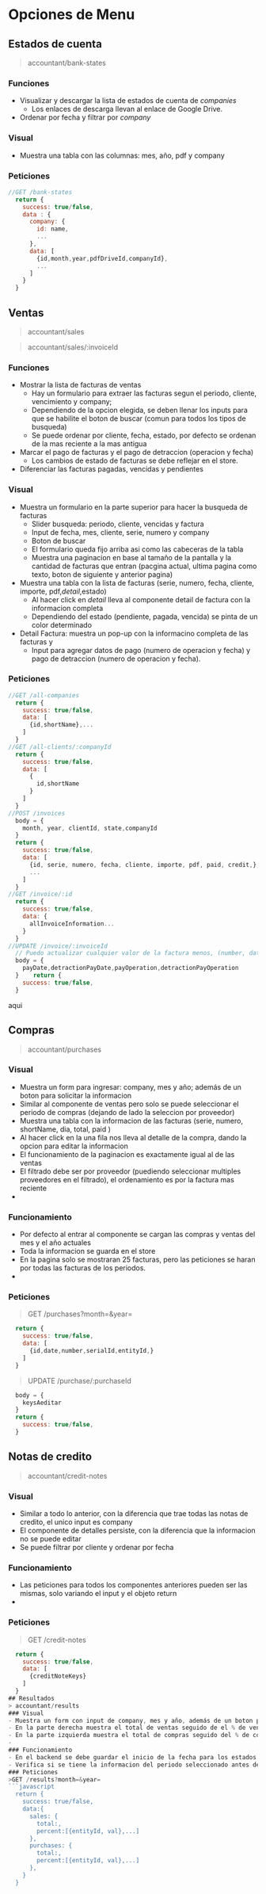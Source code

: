# Opciones de Menu
## Estados de cuenta
  > accountant/bank-states
  ### Funciones
  - Visualizar y descargar la lista de estados de cuenta de *companies*
    - Los enlaces de descarga llevan al enlace de Google Drive.
  - Ordenar por fecha y filtrar por *company* 
  ### Visual
  - Muestra una tabla con las columnas: mes, año, pdf y company

  ### Peticiones
  ```js
  //GET /bank-states
    return {
      success: true/false,
      data : {
        company: {
          id: name,
          ...
        },
        data: [
          {id,month,year,pdfDriveId,companyId},
          ...
        ]
      }
    }
  ```

## Ventas
  > accountant/sales

  > accountant/sales/:invoiceId
  ### Funciones
  - Mostrar la lista de facturas de ventas
    - Hay un formulario para extraer las facturas segun el periodo, cliente, vencimiento y company;
    - Dependiendo de la opcion elegida, se deben llenar los inputs para que se habilite el boton de buscar (comun para todos los tipos de busqueda)
    - Se puede ordenar por cliente, fecha, estado, por defecto se ordenan de la mas reciente a la mas antigua
  - Marcar el pago de facturas y el pago de detraccion (operacion y fecha)
    - Los cambios de estado de facturas se debe reflejar en el store.
  - Diferenciar las facturas pagadas, vencidas y pendientes
  ### Visual
  - Muestra un formulario en la parte superior para hacer la busqueda de facturas
    - Slider busqueda: periodo, cliente, vencidas y factura
    - Input de fecha, mes, cliente, serie, numero y company
    - Boton de buscar
    - El formulario queda fijo arriba asi como las cabeceras de la tabla
    - Muestra una paginacion en base al tamaño de la pantalla y la cantidad de facturas que entran (pacgina actual, ultima pagina como texto, boton de siguiente y anterior pagina)
  - Muestra una tabla con la lista de facturas (serie, numero, fecha, cliente, importe, pdf,*detail*,estado)
    - Al hacer click en *detail* lleva al componente detail de factura con la informacion completa
    - Dependiendo del estado (pendiente, pagada, vencida) se pinta de un color determinado
  - Detail Factura: muestra un pop-up con la informacino completa de las facturas y
    - Input para agregar datos de pago (numero de operacion y fecha) y pago de detraccion (numero de operacion y fecha).

  ### Peticiones
  ```javascript
  //GET /all-companies
    return {
      success: true/false,
      data: [
        {id,shortName},...
      ]
    }
  //GET /all-clients/:companyId
    return {
      success: true/false,
      data: [
        {
          id,shortName
        }
      ]
    }
  //POST /invoices
    body = {
      month, year, clientId, state,companyId
    }
    return {
      success: true/false,
      data: [
        {id, serie, numero, fecha, cliente, importe, pdf, paid, credit,},
        ...
      ]
    }
  //GET /invoice/:id
    return {
      success: true/false,
      data: {
        allInvoiceInformation...
      }
    }
  //UPDATE /invoice/:invoiceId
    // Puedo actualizar cualquier valor de la factura menos, (number, date,igv)
    body = {
      payDate,detractionPayDate,payOperation,detractionPayOperation
    }    return {
      success: true/false,
    }
  ```


aqui

## Compras
  > accountant/purchases
  ### Visual
  - Muestra un form para ingresar: company, mes y año; además de un boton para solicitar la informacion
  - Similar al componente de ventas pero solo se puede seleccionar el periodo de compras (dejando de lado la seleccion por proveedor)
  - Muestra una tabla con la informacion de las facturas (serie, numero, shortName, dia, total, paid )
  - Al hacer click en la una fila nos lleva al detalle de la compra, dando la opcion para editar la informacion
  - El funcionamiento de la paginacion es exactamente igual al de las ventas
  - El filtrado debe ser por proveedor (puediendo seleccionar multiples proveedores en el filtrado), el ordenamiento es por la factura mas reciente
  - 
  ### Funcionamiento
  - Por defecto al entrar al componente se cargan las compras y ventas del mes y el año actuales
  - Toda la informacion se guarda en el store
  - En la pagina solo se mostraran 25 facturas, pero las peticiones se haran por todas las facturas de los periodos.
  - 
  ### Peticiones
  >GET /purchases?month=&year=
  ```javascript
    return {
      success: true/false,
      data: [
        {id,date,number,serialId,entityId,}
      ]
    }
  ```
  >UPDATE /purchase/:purchaseId
  ```javascript
    body = {
      keysAeditar
    }
    return {
      success: true/false,
    }
  ```

## Notas de credito
  > accountant/credit-notes
  ### Visual
  - Similar a todo lo anterior, con la diferencia que trae todas las notas de credito, el unico input es company
  - El componente de detalles persiste, con la diferencia que la informacion no se puede editar
  - Se puede filtrar por cliente y ordenar por fecha
  ### Funcionamiento
  - Las peticiones para todos los componentes anteriores pueden ser las mismas, solo variando el input y el objeto return
  - 
  ### Peticiones
  >GET /credit-notes
  ```javascript
    return {
      success: true/false,
      data: [
        {creditNoteKeys}
      ]
    }
## Resultados
  > accountant/results
  ### Visual
  - Muestra un form con input de company, mes y año, además de un boton para generar el input (opciones desplegables para evitar fechas futuras o muy antiguas)
  - En la parte derecha muestra el total de ventas seguido de el % de venta por cliente
  - En la parte izquierda muestra el total de compras seguido del % de compra por proveedor
  - 
  ### Funcionamiento
  - En el backend se debe guardar el inicio de la fecha para los estados
  - Verifica si se tiene la informacion del periodo seleccionado antes de hacer la peticion al servidor
  ### Peticiones
  >GET /results?month=&year=
  ```javascript
    return {
      success: true/false,
      data:{
        sales: {
          total:,
          percent:[{entityId, val},...]
        },
        purchases: {
          total:,
          percent:[{entityId, val},...]
        },
      }
    }
  ```